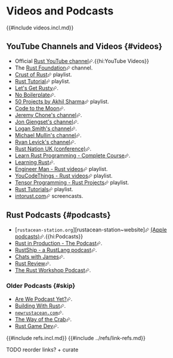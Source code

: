 # Videos and Podcasts

{{#include videos.incl.md}}

## YouTube Channels and Videos {#videos}

- Official [Rust YouTube channel](https://www.youtube.com/@RustVideos)⮳.{{hi:YouTube Videos}}
- The [Rust Foundation](https://www.youtube.com/@rustfoundation)⮳ channel.
- [Crust of Rust](https://www.youtube.com/playlist?list=PLqbS7AVVErFiWDOAVrPt7aYmnuuOLYvOa)⮳ playlist.
- [Rust Tutorial](https://www.youtube.com/playlist?list=PLLqEtX6ql2EyPAZ1M2_C0GgVd4A-_L4_5)⮳ playlist.
- [Let's Get Rusty](https://www.youtube.com/@letsgetrusty)⮳.
- [No Boilerplate](https://www.youtube.com/@NoBoilerplate)⮳.
- [50 Projects by Akhil Sharma](https://youtube.com/playlist?list=PL5dTjWUk_cPYuhHm9_QImW7_u4lr5d6zO)⮳ playlist.
- [Code to the Moon](https://www.youtube.com/@codetothemoon)⮳.
- [Jeremy Chone's channel](https://www.youtube.com/@JeremyChone)⮳.
- [Jon Gjengset's channel](https://www.youtube.com/@jonhoo)⮳.
- [Logan Smith's channel](https://www.youtube.com/@_noisecode)⮳.
- [Michael Mullin's channel](https://www.youtube.com/@masmullin)⮳.
- [Ryan Levick's channel](https://www.youtube.com/@RyanLevicksVideos)⮳.
- [Rust Nation UK (conference)](https://www.youtube.com/@rustnationuk)⮳.
- [Learn Rust Programming - Complete Course](https://www.youtube.com/watch?v=BpPEoZW5IiY&ab_channel=freeCodeCamp.org)⮳.
- [Learning Rust](https://www.youtube.com/@learning_rust)⮳.
- [Engineer Man - Rust videos](https://www.youtube.com/playlist?list=PLlcnQQJK8SUjApd95LIcd3K9XXmE-IeCS)⮳ playlist.
- [YouCodeThings - Rust videos](https://www.youtube.com/playlist?list=PLVT0QN6kDrbd3KZr4EkBNvjSDTaZyxwhM)⮳ playlist.
- [Tensor Programming - Rust Projects](https://www.youtube.com/playlist?list=PLJbE2Yu2zumDD5vy2BuSHvFZU0a6RDmgb)⮳ playlist.
- [Rust Tutorials](https://www.youtube.com/playlist?list=PLkO5ggdQuRaaeFke7nWS4ajhFVZ1biE7_)⮳ playlist.
- [intorust.com](http://intorust.com/)⮳ screencasts.

## Rust Podcasts {#podcasts}

- [`rustacean-station.org`][rustacean-station~website]⮳ [(Apple podcasts)](https://podcasts.apple.com/us/podcast/rustacean-station/id1472535519)⮳.{{hi:Podcasts}}
- [Rust in Production - The Podcast](https://corrode.dev/podcast/)⮳.
- [RustShip - a RustLang podcast](https://creators.spotify.com/pod/profile/marco-ieni/)⮳.
- [Chats with James](https://podcasts.apple.com/us/podcast/chats-with-james-podcast/id1548207257)⮳.
- [Rust Review](https://podcasts.apple.com/us/podcast/rust-review/id1760238264)⮳.
- [The Rust Workshop Podcast](https://podcasts.apple.com/us/podcast/the-rust-workshop-podcast/id1644007146)⮳.

### Older Podcasts {#skip}

- [Are We Podcast Yet?](https://podcasts.apple.com/us/podcast/are-we-podcast-yet/id1484368019)⮳.
- [Building With Rust](https://podcasts.apple.com/us/podcast/building-with-rust/id1553513574)⮳.
- [`newrustacean.com`](https://newrustacean.com)⮳.
- [The Way of the Crab](https://wayofthecrab.com/)⮳.
- [Rust Game Dev](https://podcasts.apple.com/us/podcast/rust-game-dev/id1526304768)⮳.

{{#include refs.incl.md}}
{{#include ../refs/link-refs.md}}

<div class="hidden">
TODO reorder links? + curate
</div>
